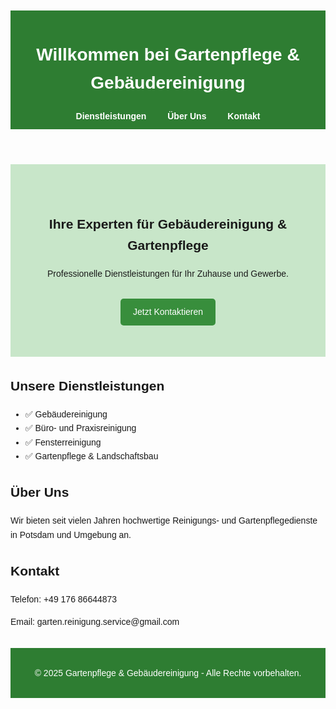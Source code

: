 <!DOCTYPE html>
<html lang="de">
<head>
  <meta charset="UTF-8">
  <meta name="viewport" content="width=device-width, initial-scale=1.0">
  <title>Gartenpflege & Gebäudereinigung</title>
  <style>
    body { font-family: Arial, sans-serif; line-height: 1.6; padding: 20px; }
    header { background-color: #2e7d32; color: white; padding: 10px; text-align: center; }
    nav a { margin: 0 15px; color: white; text-decoration: none; font-weight: bold; }
    .hero { background-color: #c8e6c9; padding: 50px; text-align: center; }
    section { margin: 30px 0; }
    footer { background-color: #2e7d32; color: white; text-align: center; padding: 15px; }
    .btn { display: inline-block; padding: 10px 20px; background-color: #388e3c; color: white; text-decoration: none; margin-top: 15px; border-radius: 5px; }
  </style>
</head>
<body>
  <header>
    <h1>Willkommen bei Gartenpflege & Gebäudereinigung</h1>
    <nav>
      <a href="#services">Dienstleistungen</a>
      <a href="#about">Über Uns</a>
      <a href="#contact">Kontakt</a>
    </nav>
  </header>

  <section class="hero">
    <h2>Ihre Experten für Gebäudereinigung & Gartenpflege</h2>
    <p>Professionelle Dienstleistungen für Ihr Zuhause und Gewerbe.</p>
    <a href="#contact" class="btn">Jetzt Kontaktieren</a>
  </section>

  <section id="services">
    <h2>Unsere Dienstleistungen</h2>
    <ul>
      <li>✅ Gebäudereinigung</li>
      <li>✅ Büro- und Praxisreinigung</li>
      <li>✅ Fensterreinigung</li>
      <li>✅ Gartenpflege & Landschaftsbau</li>
    </ul>
  </section>

  <section id="about">
    <h2>Über Uns</h2>
    <p>Wir bieten seit vielen Jahren hochwertige Reinigungs- und Gartenpflegedienste in Potsdam und Umgebung an.</p>
  </section>

  <section id="contact">
    <h2>Kontakt</h2>
    <p>Telefon: +49 176 86644873</p>
    <p>Email: garten.reinigung.service@gmail.com</p>
  </section>

  <footer>
    <p>&copy; 2025 Gartenpflege & Gebäudereinigung - Alle Rechte vorbehalten.</p>
  </footer>
</body>
</html>

